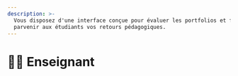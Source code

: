 ```yaml
---
description: >-
  Vous disposez d'une interface conçue pour évaluer les portfolios et faire
  parvenir aux étudiants vos retours pédagogiques.
---
```


# 🧑🏫 Enseignant

